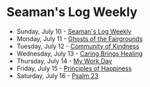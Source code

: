 # Seaman's Log Weekly

* Sunday, July 10 - [Seaman's Log Weekly](07-10)
* Monday, July 11 - [Ghosts of the Fairgrounds](07-11)
* Tuesday, July 12 - [Community of Kindness](07-12)
* Wednesday, July 13 - [Caring Brings Healing](07-13)
* Thursday, July 14 - [My Work Day](07-14)
* Friday, July 15 - [Principles of Happiness](07-15)
* Saturday, July 16 - [Psalm 23](07-16)
